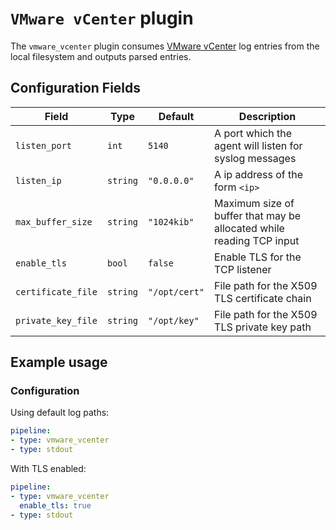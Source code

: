 # `VMware vCenter` plugin

The `vmware_vcenter` plugin consumes [VMware vCenter](https://www.vmware.com/products/vcenter-server.html) log entries from the local filesystem and outputs parsed entries. 

## Configuration Fields

| Field | Type | Default | Description |
| --- | --- |--- | --- |
| `listen_port` | `int` | `5140` | A port which the agent will listen for syslog messages | 
| `listen_ip` | `string` | `"0.0.0.0"` | A ip address of the form `<ip>` | 
| `max_buffer_size` | `string` | `"1024kib"` | Maximum size of buffer that may be allocated while reading TCP input | 
| `enable_tls` | `bool` | `false` | Enable TLS for the TCP listener | 
| `certificate_file` | `string` | `"/opt/cert"` | File path for the X509 TLS certificate chain | 
| `private_key_file` | `string` | `"/opt/key"` | File path for the X509 TLS private key path | 

## Example usage

### Configuration

Using default log paths:

```yaml
pipeline:
- type: vmware_vcenter
- type: stdout

```

With TLS enabled:

```yaml
pipeline:
- type: vmware_vcenter
  enable_tls: true
- type: stdout

```
